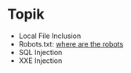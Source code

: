 # Topik
- Local File Inclusion
- Robots.txt: [where are the robots](where%20are%20the%20robots)
- SQL Injection
- XXE Injection